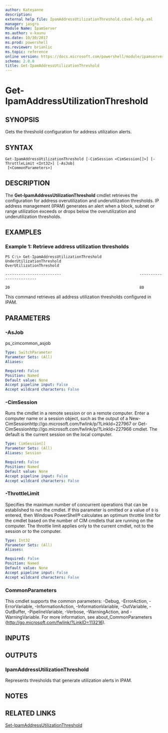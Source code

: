 ```yaml
---
author: Kateyanne
description: 
external help file: IpamAddressUtilizationThreshold.cdxml-help.xml
manager: jasgro
Module Name: IpamServer
ms.author: v-kaunu
ms.date: 10/30/2017
ms.prod: powershell
ms.reviewer: brianlic
ms.topic: reference
online version: https://docs.microsoft.com/powershell/module/ipamserver/get-ipamaddressutilizationthreshold?view=windowsserver2012r2-ps&wt.mc_id=ps-gethelp
schema: 2.0.0
title: Get-IpamAddressUtilizationThreshold
---
```


# Get-IpamAddressUtilizationThreshold

## SYNOPSIS
Gets the threshold configuration for address utilization alerts.

## SYNTAX

```
Get-IpamAddressUtilizationThreshold [-CimSession <CimSession[]>] [-ThrottleLimit <Int32>] [-AsJob]
 [<CommonParameters>]
```

## DESCRIPTION
The **Get-IpamAddressUtilizationThreshold** cmdlet retrieves the configuration for address overutilization and underutilization thresholds.
IP address management (IPAM) generates an alert when a block, subnet or range utilization exceeds or drops below the overutilization and underutilization thresholds.

## EXAMPLES

### Example 1: Retrieve address utilization thresholds
```
PS C:\> Get-IpamAddressUtilizationThreshold
UnderUtilizationThreshold                                   OverUtilizationThreshold

-------------------------                                   ------------------------

20                                                          80
```

This command retrieves all address utilization thresholds configured in IPAM.

## PARAMETERS

### -AsJob
ps_cimcommon_asjob

```yaml
Type: SwitchParameter
Parameter Sets: (All)
Aliases: 

Required: False
Position: Named
Default value: None
Accept pipeline input: False
Accept wildcard characters: False
```

### -CimSession
Runs the cmdlet in a remote session or on a remote computer.
Enter a computer name or a session object, such as the output of a New-CimSessionhttp://go.microsoft.com/fwlink/p/?LinkId=227967 or Get-CimSessionhttp://go.microsoft.com/fwlink/p/?LinkId=227966 cmdlet.
The default is the current session on the local computer.

```yaml
Type: CimSession[]
Parameter Sets: (All)
Aliases: Session

Required: False
Position: Named
Default value: None
Accept pipeline input: False
Accept wildcard characters: False
```

### -ThrottleLimit
Specifies the maximum number of concurrent operations that can be established to run the cmdlet.
If this parameter is omitted or a value of `0` is entered, then Windows PowerShell® calculates an optimum throttle limit for the cmdlet based on the number of CIM cmdlets that are running on the computer.
The throttle limit applies only to the current cmdlet, not to the session or to the computer.

```yaml
Type: Int32
Parameter Sets: (All)
Aliases: 

Required: False
Position: Named
Default value: None
Accept pipeline input: False
Accept wildcard characters: False
```

### CommonParameters
This cmdlet supports the common parameters: -Debug, -ErrorAction, -ErrorVariable, -InformationAction, -InformationVariable, -OutVariable, -OutBuffer, -PipelineVariable, -Verbose, -WarningAction, and -WarningVariable. For more information, see about_CommonParameters (http://go.microsoft.com/fwlink/?LinkID=113216).

## INPUTS

## OUTPUTS

### IpamAddressUtilizationThreshold
Represents thresholds that generate utilization alerts in IPAM.

## NOTES

## RELATED LINKS

[Set-IpamAddressUtilizationThreshold](./Set-IpamAddressUtilizationThreshold.md)

